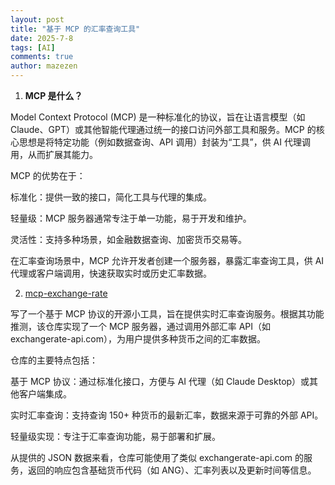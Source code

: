 ```yaml
---
layout: post
title: "基于 MCP 的汇率查询工具"
date: 2025-7-8
tags: [AI]
comments: true
author: mazezen
---
```


1. **MCP 是什么？**

Model Context Protocol (MCP) 是一种标准化的协议，旨在让语言模型（如 Claude、GPT）或其他智能代理通过统一的接口访问外部工具和服务。MCP 的核心思想是将特定功能（例如数据查询、API 调用）封装为“工具”，供 AI 代理调用，从而扩展其能力。

MCP 的优势在于：

标准化：提供一致的接口，简化工具与代理的集成。

轻量级：MCP 服务器通常专注于单一功能，易于开发和维护。

灵活性：支持多种场景，如金融数据查询、加密货币交易等。

在汇率查询场景中，MCP 允许开发者创建一个服务器，暴露汇率查询工具，供 AI 代理或客户端调用，快速获取实时或历史汇率数据。

2. <a href="https://github.com/mazezen/mcp-exchange-rate">mcp-exchange-rate</a>

写了一个基于 MCP 协议的开源小工具，旨在提供实时汇率查询服务。根据其功能推测，该仓库实现了一个 MCP 服务器，通过调用外部汇率 API（如 exchangerate-api.com），为用户提供多种货币之间的汇率数据。

仓库的主要特点包括：

基于 MCP 协议：通过标准化接口，方便与 AI 代理（如 Claude Desktop）或其他客户端集成。

实时汇率查询：支持查询 150+ 种货币的最新汇率，数据来源于可靠的外部 API。

轻量级实现：专注于汇率查询功能，易于部署和扩展。

从提供的 JSON 数据来看，仓库可能使用了类似 exchangerate-api.com 的服务，返回的响应包含基础货币代码（如 ANG）、汇率列表以及更新时间等信息。
